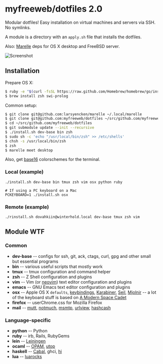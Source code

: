 # myfreeweb/dotfiles 2.0

Modular dotfiles!
Easy installation on virtual machines and servers via SSH.
No symlinks.

A module is a directory with an `apply.sh` file that installs the dotfiles.

Also: [Marelle] deps for OS X desktop and FreeBSD server.

![Screenshot](https://files.app.net/2nnl9Hsmq.png)

## Installation

Prepare OS X:

```bash
$ ruby -e "$(curl -fsSL https://raw.github.com/Homebrew/homebrew/go/install)" 
$ brew install zsh swi-prolog
```

Common setup:

```bash
$ git clone git@github.com:larsyencken/marelle ~/.local/marelle
$ git clone git@github.com:myfreeweb/dotfiles ~/src/github.com/myfreeweb/dotfiles
$ cd ~/src/github.com/myfreeweb/dotfiles
$ git submodule update --init --recursive
$ ./install.sh dev-base bin zsh
$ sudo sh -c 'echo "/usr/local/bin/zsh" >> /etc/shells'
$ chsh -s /usr/local/bin/zsh
$ zsh
$ marelle meet desktop
```

Also, get [base16] colorschemes for the terminal.

### Local (example)

    ./install.sh dev-base bin tmux zsh vim osx python ruby
    
    # If using a PC keyboard on a Mac
    PCKEYBOARD=1 ./install.sh osx

### Remote (example)

    ./rinstall.sh dovahkiin@winterhold.local dev-base tmux zsh vim

## Module WTF

### Common

- **dev-base** -- configs for ssh, git, ack, ctags, curl, gpg and other small but essential programs
- **bin** -- various useful scripts that mostly work
- **tmux** -- tmux configuration and command helper
- **zsh** -- Z Shell configuration and plugins
- **vim** -- Vim (or [neovim]) text editor configuration and plugins
- **emacs** -- GNU Emacs text editor configuration and plugins
- **osx** -- Apple OS X `defaults`, [keybindings], [Karabiner], [Seil], [Mjolnir] -- a lot of the keyboard stuff is based on [A Modern Space Cadet]
- **firefox** -- userChrome.css for Mozilla Firefox
- **mail** -- [mutt], [notmuch], [msmtp], [urlview], [hashcash]

### Language-specific

- **python** -- Python
- **ruby** -- irb, Rails, RubyGems
- **lein** -- [Leiningen]
- **ocaml** -- [OPAM], [utop]
- **haskell** -- [Cabal], ghci, [hi]
- **lua** -- [luarocks]

[Marelle]: https://github.com/larsyencken/marelle
[Homebrew]: http://brew.sh
[base16]: https://github.com/chriskempson/base16
[neovim]: https://github.com/neovim/neovim
[keybindings]: https://github.com/ttscoff/KeyBindings
[Karabiner]: https://pqrs.org/osx/karabiner/index.html.en
[Seil]: https://pqrs.org/osx/karabiner/seil.html.en
[Mjolnir]: http://mjolnir.io/ 
[A Modern Space Cadet]: http://stevelosh.com/blog/2012/10/a-modern-space-cadet/
[mutt]: http://www.mutt.org
[notmuch]: http://notmuchmail.org
[msmtp]: https://wiki.archlinux.org/index.php/MSMTP
[urlview]: https://github.com/sigpipe/urlview
[hashcash]: http://hashcash.org
[Leiningen]: http://leiningen.org/
[OPAM]: http://opam.ocaml.org/
[utop]: https://github.com/diml/utop
[Cabal]: http://www.haskell.org/cabal/
[hi]: https://github.com/fujimura/hi
[luarocks]: https://rocks.moonscript.org/
